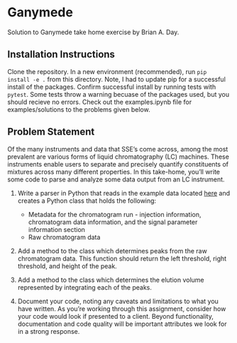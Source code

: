 # Ganymede

Solution to Ganymede take home exercise by Brian A. Day.

## Installation Instructions

Clone the repository. In a new environment (recommended), run `pip install -e .` from this directory. Note, I had to update pip for a successful install of the packages. Confirm successful install by running tests with `pytest`. Some tests throw a warning becuase of the packages used, but you should recieve no errors. Check out the examples.ipynb file for examples/solutions to the problems given below.

## Problem Statement

Of the many instruments and data that SSE’s come across, among the most prevalent are various forms of liquid chromatography (LC) machines. These instruments enable users to separate and precisely quantify constituents of mixtures across many different properties. In this take-home, you’ll write some code to parse and analyze some data output from an LC instrument.

1. Write a parser in Python that reads in the example data located [here](https://github.com/Tarskin/HappyTools/blob/master/Example%20Data/IgG%20Vtag%201_ACQUITY%20FLR%20ChA.txt) and creates a Python class that holds the following:

   - Metadata for the chromatogram run - injection information, chromatogram data information, and the signal parameter information section
   - Raw chromatogram data

2. Add a method to the class which determines peaks from the raw chromatogram data. This function should return the left threshold, right threshold, and height of the peak.
3. Add a method to the class which determines the elution volume represented by integrating each of the peaks.
4. Document your code, noting any caveats and limitations to what you have written.
   As you’re working through this assignment, consider how your code would look if presented to a client. Beyond functionality, documentation and code quality will be important attributes we look for in a strong response.
